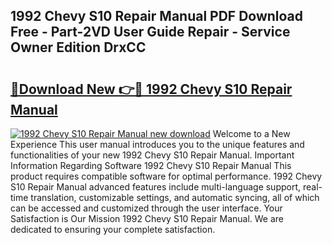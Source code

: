 ## 1992 Chevy S10 Repair Manual PDF Download Free - Part-2VD User Guide Repair - Service Owner Edition DrxCC

# <h2><a href="http://bc44305.oget.top/?id=1992+Chevy+S10+Repair+Manual">🔗Download New 👉🔴 1992 Chevy S10 Repair Manual</a></h2>

[![1992 Chevy S10 Repair Manual new download](https://i.imgur.com/5g1atiW.png)](http://bc44305.oget.top/?id=1992+Chevy+S10+Repair+Manual)
Welcome to a New Experience This user manual introduces you to the unique features and functionalities of your new 1992 Chevy S10 Repair Manual. Important Information Regarding Software 1992 Chevy S10 Repair Manual This product requires compatible software for optimal performance. 1992 Chevy S10 Repair Manual advanced features include multi-language support, real-time translation, customizable settings, and automatic syncing, all of which can be accessed and customized through the user interface. Your Satisfaction is Our Mission 1992 Chevy S10 Repair Manual. We are dedicated to ensuring your complete satisfaction.
